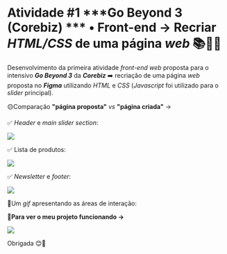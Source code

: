 # **Atividade #1** ***Go Beyond 3 (Corebiz) *** **•** Front-end → Recriar *HTML/CSS* de uma página *web* 📚🚀✨

Desenvolvimento da primeira atividade *front-end web* proposta para o intensivo ***Go Beyond 3*** da ***Corebiz*** ➡️ recriação de uma página *web* proposta no ***Figma*** utilizando *HTML* e *CSS* (*Javascript* foi utilizado para o *slider* principal).

🟡Comparação **"página proposta"** *vs* **"página criada"** →

✅ *Header* e *main slider section*:

![](C:\Users\PICHAU\Desktop\header&sliderprincipal.png)

✅ Lista de produtos:

![](C:\Users\PICHAU\Desktop\product-list.png)

✅ *Newsletter* e *footer*:

![](C:\Users\PICHAU\Desktop\newsletter&footer.png)

🔴Um *gif* apresentando as áreas de interação:

📌**Para ver o meu projeto funcionando →**

![](C:\Users\PICHAU\Desktop\GIF-SITEFUNCIONANDO.gif) 

Obrigada 😊🌹